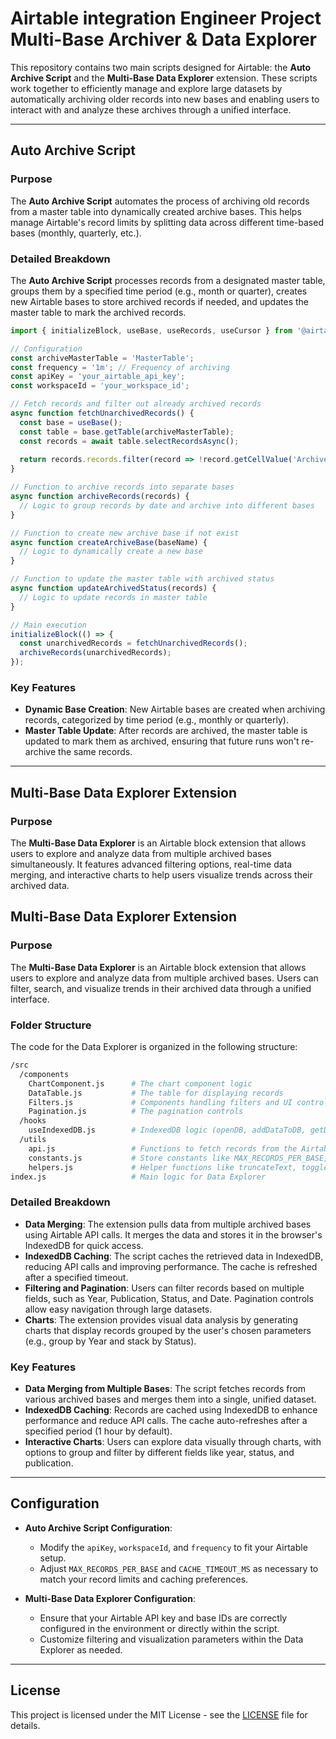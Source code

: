 # Airtable integration Engineer Project Multi-Base Archiver & Data Explorer

This repository contains two main scripts designed for Airtable: the **Auto Archive Script** and the **Multi-Base Data Explorer** extension. These scripts work together to efficiently manage and explore large datasets by automatically archiving older records into new bases and enabling users to interact with and analyze these archives through a unified interface.

---

## Auto Archive Script

### Purpose

The **Auto Archive Script** automates the process of archiving old records from a master table into dynamically created archive bases. This helps manage Airtable's record limits by splitting data across different time-based bases (monthly, quarterly, etc.).

### Detailed Breakdown

The **Auto Archive Script** processes records from a designated master table, groups them by a specified time period (e.g., month or quarter), creates new Airtable bases to store archived records if needed, and updates the master table to mark the archived records.

```javascript
import { initializeBlock, useBase, useRecords, useCursor } from '@airtable/blocks/ui';

// Configuration
const archiveMasterTable = 'MasterTable';
const frequency = '1m'; // Frequency of archiving
const apiKey = 'your_airtable_api_key';
const workspaceId = 'your_workspace_id';

// Fetch records and filter out already archived records
async function fetchUnarchivedRecords() {
  const base = useBase();
  const table = base.getTable(archiveMasterTable);
  const records = await table.selectRecordsAsync();
  
  return records.records.filter(record => !record.getCellValue('Archived'));
}

// Function to archive records into separate bases
async function archiveRecords(records) {
  // Logic to group records by date and archive into different bases
}

// Function to create new archive base if not exist
async function createArchiveBase(baseName) {
  // Logic to dynamically create a new base
}

// Function to update the master table with archived status
async function updateArchivedStatus(records) {
  // Logic to update records in master table
}

// Main execution
initializeBlock(() => {
  const unarchivedRecords = fetchUnarchivedRecords();
  archiveRecords(unarchivedRecords);
});
```

### Key Features

- **Dynamic Base Creation**: New Airtable bases are created when archiving records, categorized by time period (e.g., monthly or quarterly).
- **Master Table Update**: After records are archived, the master table is updated to mark them as archived, ensuring that future runs won't re-archive the same records.

---

## Multi-Base Data Explorer Extension

### Purpose

The **Multi-Base Data Explorer** is an Airtable block extension that allows users to explore and analyze data from multiple archived bases simultaneously. It features advanced filtering options, real-time data merging, and interactive charts to help users visualize trends across their archived data.

## Multi-Base Data Explorer Extension

### Purpose

The **Multi-Base Data Explorer** is an Airtable block extension that allows users to explore and analyze data from multiple archived bases. Users can filter, search, and visualize trends in their archived data through a unified interface.

### Folder Structure

The code for the Data Explorer is organized in the following structure:

```bash
/src
  /components
    ChartComponent.js      # The chart component logic
    DataTable.js           # The table for displaying records
    Filters.js             # Components handling filters and UI controls
    Pagination.js          # The pagination controls
  /hooks
    useIndexedDB.js        # IndexedDB logic (openDB, addDataToDB, getDataFromDB, clearDataFromDB)
  /utils
    api.js                 # Functions to fetch records from the Airtable API
    constants.js           # Store constants like MAX_RECORDS_PER_BASE, CACHE_TIMEOUT_MS
    helpers.js             # Helper functions like truncateText, toggleFilter
index.js                   # Main logic for Data Explorer
```

### Detailed Breakdown

- **Data Merging**: The extension pulls data from multiple archived bases using Airtable API calls. It merges the data and stores it in the browser's IndexedDB for quick access.
- **IndexedDB Caching**: The script caches the retrieved data in IndexedDB, reducing API calls and improving performance. The cache is refreshed after a specified timeout.
- **Filtering and Pagination**: Users can filter records based on multiple fields, such as Year, Publication, Status, and Date. Pagination controls allow easy navigation through large datasets.
- **Charts**: The extension provides visual data analysis by generating charts that display records grouped by the user's chosen parameters (e.g., group by Year and stack by Status).

### Key Features

- **Data Merging from Multiple Bases**: The script fetches records from various archived bases and merges them into a single, unified dataset.
- **IndexedDB Caching**: Records are cached using IndexedDB to enhance performance and reduce API calls. The cache auto-refreshes after a specified period (1 hour by default).
- **Interactive Charts**: Users can explore data visually through charts, with options to group and filter by different fields like year, status, and publication.

---

## Configuration

- **Auto Archive Script Configuration**:
  - Modify the `apiKey`, `workspaceId`, and `frequency` to fit your Airtable setup.
  - Adjust `MAX_RECORDS_PER_BASE` and `CACHE_TIMEOUT_MS` as necessary to match your record limits and caching preferences.

- **Multi-Base Data Explorer Configuration**:
  - Ensure that your Airtable API key and base IDs are correctly configured in the environment or directly within the script.
  - Customize filtering and visualization parameters within the Data Explorer as needed.

---

## License

This project is licensed under the MIT License - see the [LICENSE](LICENSE) file for details.
